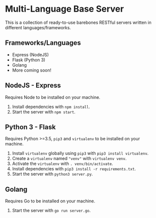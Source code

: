 # Multi-Language Base Server
This is a collection of ready-to-use barebones RESTful servers written in different languages/frameworks.

## Frameworks/Languages
- Express (NodeJS)
- Flask (Python 3)
- Golang
- More coming soon!

## NodeJS - Express
Requires Node to be installed on your machine.
1. Install dependencies with `npm install`.
2. Start the server with `npm start`.

## Python 3 - Flask
Requires Python >=3.5, `pip3` and `virtualenv` to be installed on your machine.
1. Install `virtualenv` globally using `pip3` with `pip3 install virtualenv`.
2. Create a `virtualenv` named `"venv"` with `virtualenv venv`.
3. Activate the `virtualenv` with `. venv/bin/activate`.
4. Install dependencies with `pip3 install -r requirements.txt`.
5. Start the server with `python3 server.py`.

## Golang
Requires Go to be installed on your machine.
1. Start the server with `go run server.go`.
